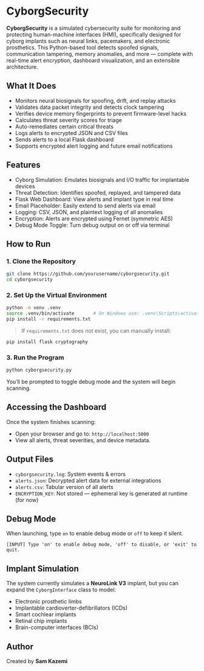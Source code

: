 # CyborgSecurity

**CyborgSecurity** is a simulated cybersecurity suite for monitoring and protecting human-machine interfaces (HMI), specifically designed for cyborg implants such as neural links, pacemakers, and electronic prosthetics. This Python-based tool detects spoofed signals, communication tampering, memory anomalies, and more — complete with real-time alert encryption, dashboard visualization, and an extensible architecture.

## What It Does

- Monitors neural biosignals for spoofing, drift, and replay attacks  
- Validates data packet integrity and detects clock tampering  
- Verifies device memory fingerprints to prevent firmware-level hacks  
- Calculates threat severity scores for triage  
- Auto-remediates certain critical threats  
- Logs alerts to encrypted JSON and CSV files  
- Sends alerts to a local Flask dashboard  
- Supports encrypted alert logging and future email notifications  

## Features

- Cyborg Simulation: Emulates biosignals and I/O traffic for implantable devices  
- Threat Detection: Identifies spoofed, replayed, and tampered data  
- Flask Web Dashboard: View alerts and implant type in real time  
- Email Placeholder: Easily extend to send alerts via email  
- Logging: CSV, JSON, and plaintext logging of all anomalies  
- Encryption: Alerts are encrypted using Fernet (symmetric AES)  
- Debug Mode Toggle: Turn debug output on or off via terminal  

## How to Run

### 1. Clone the Repository

```bash
git clone https://github.com/yourusername/cyborgsecurity.git
cd cyborgsecurity
````

### 2. Set Up the Virtual Environment

```bash
python -m venv .venv
source .venv/bin/activate       # On Windows use: .venv\Scripts\activate
pip install -r requirements.txt
```

> If `requirements.txt` does not exist, you can manually install:

```bash
pip install flask cryptography
```

### 3. Run the Program

```bash
python cyborgsecurity.py
```

You’ll be prompted to toggle debug mode and the system will begin scanning.

## Accessing the Dashboard

Once the system finishes scanning:

* Open your browser and go to: `http://localhost:5000`
* View all alerts, threat severities, and device metadata.

## Output Files

* `cyborgsecurity.log`: System events & errors
* `alerts.json`: Decrypted alert data for external integrations
* `alerts.csv`: Tabular version of all alerts
* `ENCRYPTION_KEY`: Not stored — ephemeral key is generated at runtime (for now)

## Debug Mode

When launching, type `on` to enable debug mode or `off` to keep it silent.

```text
[INPUT] Type 'on' to enable debug mode, 'off' to disable, or 'exit' to quit.
```

## Implant Simulation

The system currently simulates a **NeuroLink V3** implant, but you can expand the `CyborgInterface` class to model:

* Electronic prosthetic limbs
* Implantable cardioverter-defibrillators (ICDs)
* Smart cochlear implants
* Retinal chip implants
* Brain-computer interfaces (BCIs)

## Author

Created by **Sam Kazemi**


